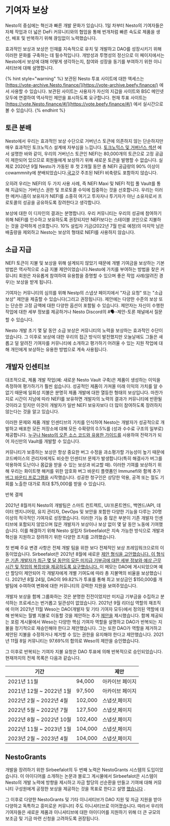 # 기여자 보상

Nesto의 중심에는 혁신과 빠른 개발 문화가 있습니다. 1일 차부터 Nesto의 기여자들은 자체 작업과 더 넓은 DeFi 커뮤니티와의 협업을 통해 번개처럼 빠른 속도로 제품을 생산, 배포 및 반복하기 위해 끊임없이 노력했습니다.

효과적인 보상과 보상은 인재를 지속적으로 유치 및 개발하고 DAO를 성장시키기 위해 이러한 문화를 구축하는 데 필수적입니다. 개방성과 투명성의 정신으로 이 페이지에서는 Nesto에서 보상에 대해 어떻게 생각하는지, 참여와 성장을 동기를 부여하기 위한 이니셔티브에 대해 설명합니다.

{% hint style="warning" %}
보관된 Nesto 투표 사이트에 대한 액세스는 [https://vote-archive.Nesto.finance/](https://vote-archive.beefy.finance/) 에서 사용할 수 있습니다. 보관된 사이트는 사용자가 자신의 지갑을 사이트와 BSC 메인넷 모두에 연결하여 역사적인 제안을 표시하도록 요구합니다. 현재 투표 사이트는 [https://vote.Nesto.finance/#/](https://vote.beefy.finance/#/) 에서 실시간으로 볼 수 있습니다.
{% endhint %}

## 토큰 분배

Nesto에서 우리는 효과적인 보상 수단으로 거버넌스 토큰에 의존하지 않는 단순하지만 매우 효과적인 토크노믹스 설계에 자부심을 느낍니다. [토크노믹스 및 거버넌스 섹션](https://docs.beefy.finance/ecosystem/bifi-token/tokenomics-and-governance) 에서 설명한 바와 같이, 우리의 거버넌스 토큰인 NEFI는 80,000개의 토큰으로 고정 공급이 제한되어 있으므로 회원들에게 보상하기 위해 새로운 토큰을 발행할 수 없습니다. 실제로 2020년 9월 Nesto가 가동된 후 첫 2개월 동안 총 NEFI 공급량의 90% 이상이 cowammnity에 분배되었습니다.[국고](https://docs.beefy.finance/community-governance/treasury)갓 주조된 NEFI 비축량도 포함하지 않습니다.

오히려 우리는 NEFI의 두 가지 사용 사례, 즉 NEFI Maxi 및 NEFI 적립 풀 Vault를 통해 지급되는 거버넌스 권한 및 프로토콜 수익에 집중하는 것을 선호합니다. 우리는 이러한 메커니즘이 보유자가 NEFI를 소중히 여기고 투자자나 투기자가 아닌 소유자로서 프로토콜의 성공을 공유하도록 장려한다고 생각합니다.

보상에 대한 이 디자인의 결과는 분명합니다. 우리 커뮤니티는 우리의 성공에 참여하기 위해 NEFI를 인수하고 보유하도록 권장되지만 NEFI보다는 스테이블 코인으로 지불하는 것을 강력하게 선호합니다. 10% 설립자 기금(2022년 7월 만료 예정)의 마지막 남은 배출량을 제외하고 Nesto는 보상의 형태로 NEFI를 사용하지 않습니다.

## 소급 지급

NEFI 토큰이 지불 및 보상을 위해 설계되지 않았기 때문에 개별 기여금을 보상하는 기본 방법은 역사적으로 소급 지불 제안이었습니다.Nesto에 가치를 부여하는 방법을 찾은 커뮤니티 회원은 자유롭게 참여하여 유용함을 증명할 수 있으며 좋은 작업 사례(알려진 경우)는 보상을 받게 됩니다.

기여자는 커뮤니티의 심의를 위해 Nestp의 스냅샷 페이지에서 "자금 요청" 또는 "소급 보상" 제안을 제출할 수 있습니다(그리고 권장됩니다). 제안에는 다양한 수준의 보상 또는 단순한 고정 금액에 대한 다양한 옵션이 포함될 수 있습니다. 제안자는 자신이 수행한 작업에 대한 세부 정보를 제공하거나 Nesto Discord의 #🗣-제안-토론 채널에서 질문할 수 있습니다.

Nesto 개발 초기 몇 달 동안 소급 보상은 커뮤니티의 노력을 보상하는 효과적인 수단이었습니다. 그 이후로 보상에 대한 우리의 접근 방식이 발전했지만 오늘날에도 그들은 새롭고 덜 알려진 기여자를 커뮤니티에 소개하고 평가하기 어려울 수 있는 지원 작업에 대해 개인에게 보상하는 유용한 방법으로 계속 사용됩니다.

## 개발자 인센티브

대조적으로, 제품 개발 작업(예: 새로운 Nesto Vault 구축)은 제품이 생성하는 이익을 측정하여 평가하기가 훨씬 쉽습니다. 성공적인 제품이 가져올 미래 이익의 가치를 알 수 없기 때문에 일회성 지불은 분명히 제품 개발에 대한 열등한 형태의 보상입니다. 마찬가지로 시간이 지남에 따라 NEFI를 보유하면 개발자의 노력의 결과가 커뮤니티에 반환될 것이라고 믿지만 이것이 개발자가 일반 NEFI 보유자보다 더 많이 참여하도록 장려하지 않는다는 것을 알고 있습니다.

이러한 문제와 제품 개발 인센티브의 가치를 인식하여 Nesto는 개발자가 성공적으로 개발하고 배포한 모든 저장소에 대해 모든 수확량의 0.5%를 (성과 수수료 구조의 일부로) 제공합니다. [누구나 Nesto의 오픈 소스 코드와 유용한 가이드를](https://github.com/beefyfinance/beefy-contracts/blob/master/tutorials/deploy-pancakeswap-vault.md#setting-up-a-development-environment) 사용하여 전략가가 되어 자신만의 Vault를 개발할 수 있습니다.

커뮤니티가 보증하는 보상은 항상 중요한 버그 수정을 과소평가할 가능성이 높기 때문에 코드베이스의 관리자에게도 비슷한 인센티브 문제가 발생합니다(특히 해결사가 버그를 악용하여 도난이나 몸값을 받을 수 있는 보상과 비교할 때). 이러한 기여를 보상하기 위해 우리는 화이트햇 해커를 위한 암호화 버그 바운티 플랫폼인 Immunefi와 함께 추가 [버그 바운티 프로그램을](https://immunefi.com/bounty/beefyfinance/) 시작했습니다. 성공한 청구인은 상당한 악용, 공격 또는 절도 기회를 노출한 대가로 최대 $75,000를 받을 수 있습니다.

반복 결제

2021년 8월까지 Nesto의 개발팀은 스마트 컨트렉트, UI/프론트엔드, 백엔드/API, 데이터 엔지니어링, 유지 관리자, DevOps 및 보안을 포함한 다양한 기능을 다루는 20명 이상의 적극적인 기여자로 성장했습니다. 이러한 기능 중 많은 부분이 기존 개발자 인센티브에 포함되지 않았으며 많은 개발자가 보상이나 보상 없이 몇 달 동안 노동에 기여했습니다. 이를 해결하기 위해 Nesto 설립자 Sirbeefalot은 지속 가능한 방식으로 개발과 혁신을 지원하고 장려하기 위한 다양한 조치를 고려했습니다.

첫 번째 주요 변경 사항은 전체 개발 팀을 위한 보다 전체적인 보상 프레임워크으로의 이동이었습니다. Sirbeefalot은 2021년 8월에 새로운 [제안 형식을 고안했습니다. 이 형식은 기존 개발자가 최근 몇 달 동안의 모든 미지급 기부금에 대한 세부 정보와 예상 근무 시간 및 작업의 복잡성을 제공하도록 요구했습니다. ](https://vote-archive.beefy.finance/#/beefy/proposal/Qman1BHs6Po497hf14pBXhC3AxTov3nHdmnMG6H2EcESV6)이 메모는 DAO에 게시되었으며 예산 할당이 제안되어 각 개발자에게 개별 기여도에 따라 총 지불액의 비율을 보상했습니다. 2021년 8월 24일, DAO의 99.82%가 투표를 통해 최고 보상금인 $150,000를 개발팀에 수여하여 변화에 대한 커뮤니티의 강력한 지원을 보여주었습니다.

개발자 보상을 함께 그룹화하는 것은 분명한 진전이었지만 미지급 기부금을 수집하고 분석하는 프로세스는 번거롭고 일관성이 없었습니다. 2021년 9월 리더십 역할의 재조직에 이어 2021년 11월 Weso는 DAO(개발자 및 기타 기여자 모두)에서 정의된 역할에 대해 반복되는 월별 지불로 이동할 것을 제안하는 추가 [제안을](https://vote-archive.beefy.finance/#/beefy/proposal/QmVjSv8e7ApJ9wYggxoLkJLNywZ8ru3XNnaNUxErY8LVsp) 제시했습니다. 함께 제공되는 포럼 게시물에서 Weso는 다양한 핵심 기여자 역할을 설명하고 DAO가 반복되는 지불을 정기적으로 재승인해야 한다고 제안했습니다. 그는 또한 DAO가 역할을 제거하고 제안된 지불을 수정하거나 제거할 수 있는 권한을 유지해야 한다고 제안했습니다. 2021년 11월 8일 커뮤니티는 97.69%의 합의로 Weso의 제안을 승인했습니다.

그 이후로 반복되는 기여자 지불 요청은 DAO 투표에 의해 반복적으로 승인되었습니다. 현재까지의 전체 목록은 다음과 같습니다.

| 기간                    |         | 제안                                                                                                     |
| --------------------- | ------- | ------------------------------------------------------------------------------------------------------ |
| 2021년 11월             | 94,000  | 아카이브 페이지                                                                                               |
| 2021년 12월 \~ 2022년 1월 | 97,500  | 아카이브 페이지                                                                                               |
| 2022년 2월 \~ 2022년 4월  | 102,000 | 스냅샷[ ](https://snapshot.org/#/beefydao.eth/proposal/QmbM3gLpX7KtWecTgeLGaKHm9mVj3vQFQ5Quu1TkigDw19)페이지 |
| 2022년 5월 \~ 2022년 7월  | 127,500 | 스냅샷[ ](https://snapshot.org/#/beefydao.eth/proposal/QmbM3gLpX7KtWecTgeLGaKHm9mVj3vQFQ5Quu1TkigDw19)페이지 |
| 2022년 8월 \~ 2022년 10월 | 102,400 | 스냅샷[ ](https://snapshot.org/#/beefydao.eth/proposal/QmbM3gLpX7KtWecTgeLGaKHm9mVj3vQFQ5Quu1TkigDw19)페이지 |
| 2022년 11월 \~ 2023년 1월 | 104,000 | 스냅샷[ ](https://snapshot.org/#/beefydao.eth/proposal/QmbM3gLpX7KtWecTgeLGaKHm9mVj3vQFQ5Quu1TkigDw19)페이지 |
| 2023년 2월 \~ 2023년 4월  | 104,000 | 스냅샷[ ](https://snapshot.org/#/beefydao.eth/proposal/QmbM3gLpX7KtWecTgeLGaKHm9mVj3vQFQ5Quu1TkigDw19)페이지 |

## NestoGrants

개발을 장려하기 위한 Sirbeefalot의 두 번째 노력은 NestoGrants 시스템의 도입이었습니다. 이 아이디어를 소개하는 논문과 블로그 게시물에서 Sirbeefalot은 시스템이 Nesto의 개발 노력에 방향을 제시하고 자금 할당의 선순환을 만들고 기여에 대해 커뮤니티 구성원에게 공정한 보상을 제공하는 것을 목표로 한다고 설명 [했습니다](https://docs.google.com/document/d/1hBnQcbxkRvhmHASqivI3g8rBS\_4m4mmTaT\_jW4VjE7c/edit) .

그 이후로 다양한 NestoGrants 및 기타 이니셔티브가 DAO 지원 및 자금 지원을 받아 다양하고 독특하고 흥미로운 커뮤니티 주도 이니셔티브로 이어졌습니다. 따라서 우리의 기여자들은 새로운 제품과 이니셔티브에 대한 아이디어를 지원하기 위해 더 큰 규모의 보조금 및 기금 마련 신청을 고려하도록 권장됩니다.
